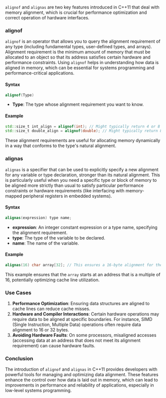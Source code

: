 `alignof` and `alignas` are two key features introduced in C++11 that deal with memory alignment, which is crucial for performance optimization and correct operation of hardware interfaces.

### alignof
`alignof` is an operator that allows you to query the alignment requirement of any type (including fundamental types, user-defined types, and arrays). Alignment requirement is the minimum amount of memory that must be allocated to an object so that its address satisfies certain hardware and performance constraints. Using `alignof` helps in understanding how data is aligned in memory, which can be essential for systems programming and performance-critical applications.

#### Syntax
```cpp
alignof(Type)
```

- **Type**: The type whose alignment requirement you want to know.

#### Example
```cpp
std::size_t int_align = alignof(int); // Might typically return 4 or 8
std::size_t double_align = alignof(double); // Might typically return 8
```

These alignment requirements are useful for allocating memory dynamically in a way that conforms to the type's natural alignment.

### alignas
`alignas` is a specifier that can be used to explicitly specify a new alignment for any variable or type declaration, stronger than its natural alignment. This is particularly useful when you need a specific type or block of memory to be aligned more strictly than usual to satisfy particular performance constraints or hardware requirements (like interfacing with memory-mapped peripheral registers in embedded systems).

#### Syntax
```cpp
alignas(expression) type name;
```

- **expression**: An integer constant expression or a type name, specifying the alignment requirement.
- **type**: The type of the variable to be declared.
- **name**: The name of the variable.

#### Example
```cpp
alignas(16) char array[32]; // This ensures a 16-byte alignment for the array.
```

This example ensures that the `array` starts at an address that is a multiple of 16, potentially optimizing cache line utilization.

### Use Cases
1. **Performance Optimization**: Ensuring data structures are aligned to cache lines can reduce cache misses.
2. **Hardware and Compiler Interactions**: Certain hardware operations may require data to be aligned at specific boundaries. For instance, SIMD (Single Instruction, Multiple Data) operations often require data alignment to 16 or 32 bytes.
3. **Avoiding Hardware Faults**: On some processors, misaligned accesses (accessing data at an address that does not meet its alignment requirement) can cause hardware faults.

### Conclusion
The introduction of `alignof` and `alignas` in C++11 provides developers with powerful tools for managing and optimizing data alignment. These features enhance the control over how data is laid out in memory, which can lead to improvements in performance and reliability of applications, especially in low-level systems programming.